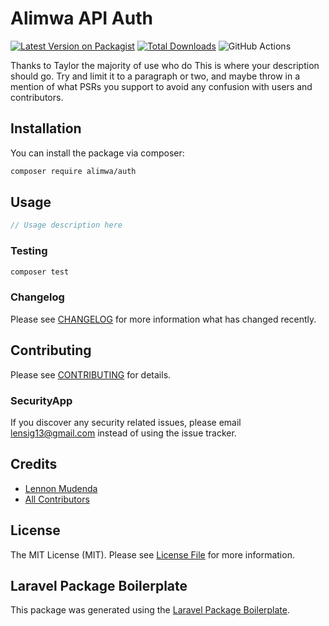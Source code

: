 # Alimwa API Auth

[![Latest Version on Packagist](https://img.shields.io/packagist/v/alimwa/api-auth.svg?style=flat-square)](https://packagist.org/packages/alimwa/auth)
[![Total Downloads](https://img.shields.io/packagist/dt/alimwa/api-auth.svg?style=flat-square)](https://packagist.org/packages/alimwa/auth)
![GitHub Actions](https://github.com/AlimwaDev/api-auth/actions/workflows/main.yml/badge.svg)

Thanks to Taylor the majority of use who do 
This is where your description should go. Try and limit it to a paragraph or two, and maybe throw in a mention of what PSRs you support to avoid any confusion with users and contributors.

## Installation

You can install the package via composer:

```bash
composer require alimwa/auth
```

## Usage

```php
// Usage description here
```

### Testing

```bash
composer test
```

### Changelog

Please see [CHANGELOG](CHANGELOG.md) for more information what has changed recently.

## Contributing

Please see [CONTRIBUTING](CONTRIBUTING.md) for details.

### SecurityApp

If you discover any security related issues, please email lensig13@gmail.com instead of using the issue tracker.

## Credits

-   [Lennon Mudenda](https://github.com/lennon-mudenda)
-   [All Contributors](../../contributors)

## License

The MIT License (MIT). Please see [License File](LICENSE.md) for more information.

## Laravel Package Boilerplate

This package was generated using the [Laravel Package Boilerplate](https://laravelpackageboilerplate.com).
